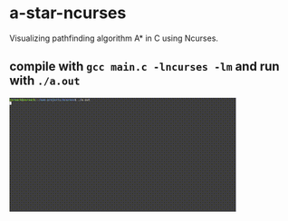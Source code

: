 # a-star-ncurses
Visualizing pathfinding algorithm A* in C using Ncurses.


## compile with `gcc main.c -lncurses -lm` and run with `./a.out`

![A*](https://raw.githubusercontent.com/lowlevel01/a-star-ncurses/refs/heads/main/astar-ncurses.gif)
